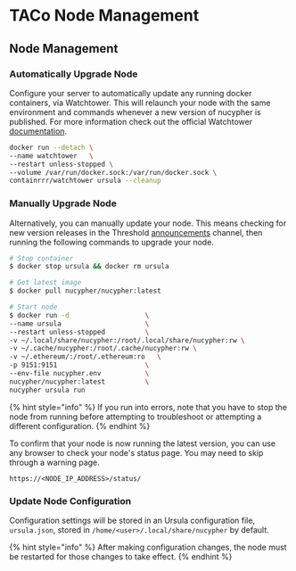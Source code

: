 # TACo Node Management

## Node Management

### Automatically Upgrade Node

Configure your server to automatically update any running docker containers, via Watchtower.  This will relaunch your node with the same environment and commands whenever a new version of nucypher is published. For more information check out the official Watchtower [documentation](https://containrrr.dev/watchtower/).&#x20;

```bash
docker run --detach \
--name watchtower   \
--restart unless-stopped \
--volume /var/run/docker.sock:/var/run/docker.sock \
containrrr/watchtower ursula --cleanup
```

### Manually Upgrade Node

Alternatively, you can manually update your node. This means checking for new version releases in the Threshold [announcements](https://discord.com/channels/866378471868727316/870384195636199455) channel, then running the following commands to upgrade your node.&#x20;

```bash
# Stop container
$ docker stop ursula && docker rm ursula

# Get latest image
$ docker pull nucypher/nucypher:latest

# Start node 
$ docker run -d                   \
--name ursula                     \
--restart unless-stopped          \
-v ~/.local/share/nucypher:/root/.local/share/nucypher:rw \
-v ~/.cache/nucypher:/root/.cache/nucypher:rw \
-v ~/.ethereum/:/root/.ethereum:ro   \
-p 9151:9151                      \
--env-file nucypher.env           \
nucypher/nucypher:latest          \
nucypher ursula run 
```

{% hint style="info" %}
If you run into errors, note that you have to stop the node from running before attempting to troubleshoot or attempting a different configuration.
{% endhint %}

To confirm that your node is now running the latest version, you can use any browser to check your node's status page. You may need to skip through a warning page.&#x20;

```
https://<NODE_IP_ADDRESS>/status/
```

### Update Node Configuration

Configuration settings will be stored in an Ursula configuration file, `ursula.json`, stored in `/home/<user>/.local/share/nucypher` by default.

{% hint style="info" %}
After making configuration changes, the node must be restarted for those changes to take effect.
{% endhint %}
